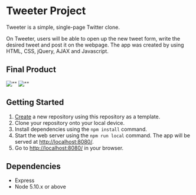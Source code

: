 # Tweeter Project

Tweeter is a simple, single-page Twitter clone.

On Tweeter, users will be able to open up the new tweet form, write the desired tweet and post it on the webpage. The app was created by using HTML, CSS, jQuery, AJAX and Javascript.

## Final Product

![""]()
![""]()

## Getting Started

1. [Create](https://docs.github.com/en/repositories/creating-and-managing-repositories/creating-a-repository-from-a-template) a new repository using this repository as a template.
2. Clone your repository onto your local device.
3. Install dependencies using the `npm install` command.
3. Start the web server using the `npm run local` command. The app will be served at <http://localhost:8080/>.
4. Go to <http://localhost:8080/> in your browser.

## Dependencies

- Express
- Node 5.10.x or above
